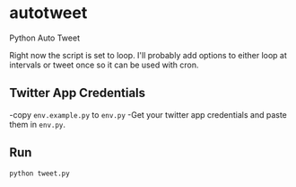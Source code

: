 # autotweet #
Python Auto Tweet

Right now the script is set to loop.  I'll probably add options to either loop at intervals or tweet once so it can be used with cron.


## Twitter App Credentials ##
-copy `env.example.py` to `env.py`
-Get your twitter app credentials and paste them in `env.py`.

## Run ##
`python tweet.py`
